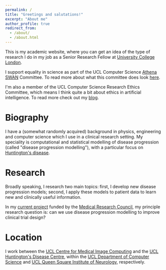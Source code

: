 ```yaml
---
permalink: /
title: "Greetings and salutations!"
excerpt: "About me"
author_profile: true
redirect_from: 
  - /about/
  - /about.html
---
```


This is my academic website, where you can get an idea of the type of research I do in my job as a Senior Research Fellow at [University College London](https://www.ucl.ac.uk/).

I support equality in science as part of the UCL Computer Science [Athena SWAN](https://www.advance-he.ac.uk/equality-charters/athena-swan-charter) Committee. To read more about what this committee does look [here](https://www.ucl.ac.uk/computer-science/about/women-computer-science).

I'm also a member of the UCL Computer Science Research Ethics Committee, which means I think quite a bit about ethics in artificial intelligence. To read more check out my [blog](https://pawij.github.io/year-archive/).

Biography
===

I have a (somewhat randomly acquired) background in physics, engineering and computer science which I use in a clinical research setting. My speciality is computational and statistical modelling of disease progression
(called "disease progression modelling"), with a particular focus on [Huntington's disease](https://www.nhs.uk/conditions/huntingtons-disease/).

Research
===
Broadly speaking, I research two main topics: first, I develop new disease progression models; second, I apply these models to patient data to learn new and clinically useful information.

In my [current project](https://gtr.ukri.org/person/B1FA07FC-77BF-4A31-8CD0-4CB7205CF990/) funded by the [Medical Research Council](https://mrc.ukri.org/), my principle research question is: can we use disease progression modelling to improve clinical trial design?

Location
===
I work between the [UCL Centre for Medical Image Computing](https://www.ucl.ac.uk/medical-image-computing/) and the [UCL Huntington's Disease Centre](https://www.ucl.ac.uk/ion/research/centres/hd-centre), within the [UCL Department of Computer Science](https://www.ucl.ac.uk/computer-science/) and [UCL Queen Square Institute of Neurology](https://www.ucl.ac.uk/ion/), respectively.